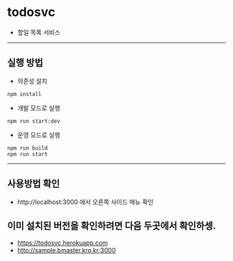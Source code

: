 # todosvc 
* 할일 목록 서비스
---------------------------------------
## 실행 방법
* 의존성 설치
~~~
npm install
~~~
* 개발 모드로 실행
~~~
npm run start:dev
~~~
* 운영 모드로 실행
~~~
npm run build
npm run start
~~~
----------------------------------------

## 사용방법 확인
* http://localhost:3000 에서 오른쪽 사이드 메뉴 확인

## 이미 설치된 버전을 확인하려면 다음 두곳에서 확인하셍.
* https://todosvc.herokuapp.com
* http://sample.bmaster.kro.kr:3000

